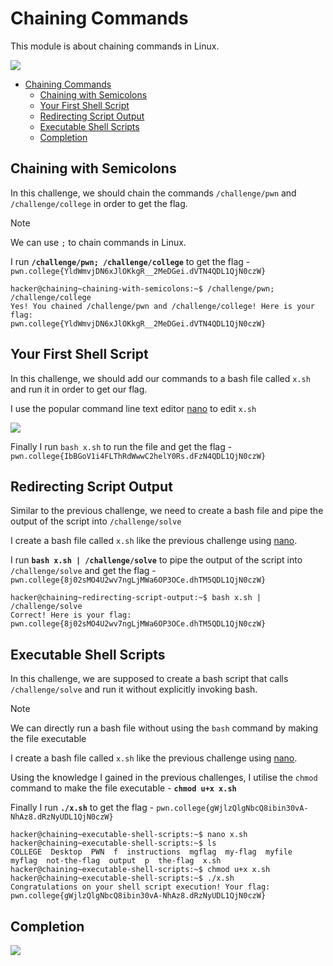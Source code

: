 # Chaining Commands

This module is about chaining commands in Linux.

![](https://i.imgur.com/4eFTe2Z.png)

- [Chaining Commands](#chaining-commands)
  - [Chaining with Semicolons](#chaining-with-semicolons)
  - [Your First Shell Script](#your-first-shell-script)
  - [Redirecting Script Output](#redirecting-script-output)
  - [Executable Shell Scripts](#executable-shell-scripts)
  - [Completion](#completion)

## Chaining with Semicolons

In this challenge, we should chain the commands `/challenge/pwn` and `/challenge/college` in order to get the flag.

> [!NOTE]
> We can use `;` to chain commands in Linux.

I run **`/challenge/pwn; /challenge/college`** to get the flag - `pwn.college{YldWmvjDN6xJlOKkgR__2MeDGei.dVTN4QDL1QjN0czW}`

```
hacker@chaining~chaining-with-semicolons:~$ /challenge/pwn; /challenge/college
Yes! You chained /challenge/pwn and /challenge/college! Here is your flag:
pwn.college{YldWmvjDN6xJlOKkgR__2MeDGei.dVTN4QDL1QjN0czW}
```

## Your First Shell Script

In this challenge, we should add our commands to a bash file called `x.sh` and run it in order to get our flag.

I use the popular command line text editor [nano](https://www.nano-editor.org/) to edit `x.sh` 

![](https://i.imgur.com/92AZ4A3.png)

Finally I run `bash x.sh` to run the file and get the flag - `pwn.college{IbBGoV1i4FLThRdWwwC2helY0Rs.dFzN4QDL1QjN0czW}`

## Redirecting Script Output

Similar to the previous challenge, we need to create a bash file and pipe the output of the script into `/challenge/solve`

I create a bash file called `x.sh` like the previous challenge using [nano](https://www.nano-editor.org/).

I run **`bash x.sh | /challenge/solve`** to pipe the output of the script into `/challenge/solve` and get the flag - `pwn.college{8j02sMO4U2wv7ngLjMWa6OP3OCe.dhTM5QDL1QjN0czW}`

```
hacker@chaining~redirecting-script-output:~$ bash x.sh | /challenge/solve
Correct! Here is your flag:
pwn.college{8j02sMO4U2wv7ngLjMWa6OP3OCe.dhTM5QDL1QjN0czW}
```

## Executable Shell Scripts

In this challenge, we are supposed to create a bash script that calls `/challenge/solve` and run it without explicitly invoking bash.

> [!NOTE]
> We can directly run a bash file without using the `bash` command by making the file executable

I create a bash file called `x.sh` like the previous challenge using [nano](https://www.nano-editor.org/).

Using the knowledge I gained in the previous challenges, I utilise the `chmod` command to make the file executable - **`chmod u+x x.sh`**

Finally I run **`./x.sh`** to get the flag - `pwn.college{gWjlzQlgNbcQ8ibin30vA-NhAz8.dRzNyUDL1QjN0czW}`

```
hacker@chaining~executable-shell-scripts:~$ nano x.sh
hacker@chaining~executable-shell-scripts:~$ ls
COLLEGE  Desktop  PWN  f  instructions  mgflag  my-flag  myfile  myflag  not-the-flag  output  p  the-flag  x.sh
hacker@chaining~executable-shell-scripts:~$ chmod u+x x.sh
hacker@chaining~executable-shell-scripts:~$ ./x.sh
Congratulations on your shell script execution! Your flag:
pwn.college{gWjlzQlgNbcQ8ibin30vA-NhAz8.dRzNyUDL1QjN0czW}
```

## Completion

![](https://i.imgur.com/DwyOh6h.png)
